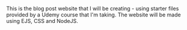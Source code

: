 This is the blog post website that I will be creating - using starter files provided by a Udemy course that I'm taking. The website will be made using EJS, CSS and NodeJS.
